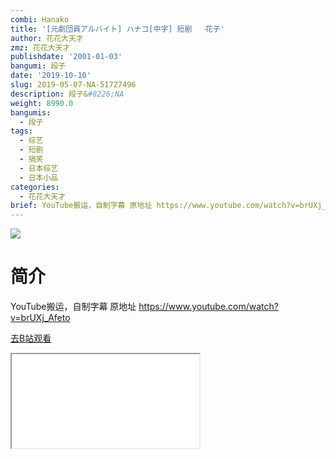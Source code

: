 ```yaml
---
combi: Hanako
title: '[元劇団員アルバイト] ハナコ[中字] 短剧   花子'
author: 花花大天才
zmz: 花花大天才
publishdate: '2001-01-03'
bangumi: 段子
date: '2019-10-10'
slug: 2019-05-07-NA-51727496
description: 段子&#8226;NA
weight: 8990.0
bangumis:
  - 段子
tags:
  - 综艺
  - 短剧
  - 搞笑
  - 日本综艺
  - 日本小品
categories:
  - 花花大天才
brief: YouTube搬运，自制字幕 原地址 https://www.youtube.com/watch?v=brUXj_Afeto
---
```

![](https://raw.githubusercontent.com/tcgriffith/owaraisite/master/static/tmpimg/c7dfbc1a458cd891f9e1a505eb482ac24b28c4e1.jpg.480.jpg)
# 简介  
YouTube搬运，自制字幕
原地址 https://www.youtube.com/watch?v=brUXj_Afeto  

[去B站观看](https://www.bilibili.com/video/av51727496/)
<div class ="resp-container"><iframe class="testiframe" src="//player.bilibili.com/player.html?aid=51727496"", scrolling="no", allowfullscreen="true" > </iframe></div> 
